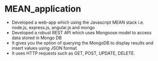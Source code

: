 # MEAN_application

* Developed a web-app which using the Javascript MEAN stack i.e. node.js, express.js, angular.js and mongo
* Developed a robust REST API which uses Mongoose model to access data stored in Mongo DB
* It gives you the option of querying the MongoDB to display results and insert values using JSON format
* It uses HTTP requests such as GET, POST, UPDATE, DELETE.
